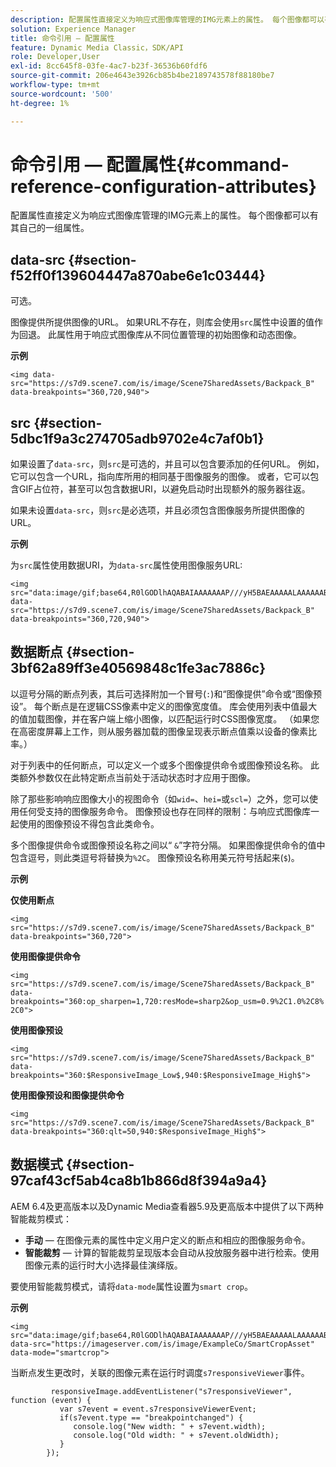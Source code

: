 ```yaml
---
description: 配置属性直接定义为响应式图像库管理的IMG元素上的属性。 每个图像都可以有其自己的一组属性。
solution: Experience Manager
title: 命令引用 — 配置属性
feature: Dynamic Media Classic，SDK/API
role: Developer,User
exl-id: 8cc645f8-03fe-4ac7-b23f-36536b60fdf6
source-git-commit: 206e4643e3926cb85b4be2189743578f88180be7
workflow-type: tm+mt
source-wordcount: '500'
ht-degree: 1%

---
```


# 命令引用 — 配置属性{#command-reference-configuration-attributes}

配置属性直接定义为响应式图像库管理的IMG元素上的属性。 每个图像都可以有其自己的一组属性。

## data-src {#section-f52ff0f139604447a870abe6e1c03444}

可选。

图像提供所提供图像的URL。 如果URL不存在，则库会使用`src`属性中设置的值作为回退。 此属性用于响应式图像库从不同位置管理的初始图像和动态图像。

**示例**

```
<img data-src="https://s7d9.scene7.com/is/image/Scene7SharedAssets/Backpack_B" data-breakpoints="360,720,940">
```

## src {#section-5dbc1f9a3c274705adb9702e4c7af0b1}

如果设置了`data-src`，则`src`是可选的，并且可以包含要添加的任何URL。 例如，它可以包含一个URL，指向库所用的相同基于图像服务的图像。 或者，它可以包含GIF占位符，甚至可以包含数据URI，以避免启动时出现额外的服务器往返。

如果未设置`data-src`，则`src`是必选项，并且必须包含图像服务所提供图像的URL。

**示例**

为`src`属性使用数据URI，为`data-src`属性使用图像服务URL:

```
<img src="data:image/gif;base64,R0lGODlhAQABAIAAAAAAAP///yH5BAEAAAAALAAAAAABAAEAAAIBRAA7" data-src="https://s7d9.scene7.com/is/image/Scene7SharedAssets/Backpack_B" data-breakpoints="360,720,940">
```

## 数据断点 {#section-3bf62a89ff3e40569848c1fe3ac7886c}

以逗号分隔的断点列表，其后可选择附加一个冒号(`:`)和“图像提供”命令或“图像预设”。 每个断点是在逻辑CSS像素中定义的图像宽度值。 库会使用列表中值最大的值加载图像，并在客户端上缩小图像，以匹配运行时CSS图像宽度。 （如果您在高密度屏幕上工作，则从服务器加载的图像呈现表示断点值乘以设备的像素比率。）

对于列表中的任何断点，可以定义一个或多个图像提供命令或图像预设名称。 此类额外参数仅在此特定断点当前处于活动状态时才应用于图像。

除了那些影响响应图像大小的视图命令（如`wid=`、`hei=`或`scl=`）之外，您可以使用任何受支持的图像服务命令。 图像预设也存在同样的限制：与响应式图像库一起使用的图像预设不得包含此类命令。

多个图像提供命令或图像预设名称之间以“ `&`”字符分隔。 如果图像提供命令的值中包含逗号，则此类逗号将替换为`%2C`。 图像预设名称用美元符号括起来(`$`)。

**示例**

**仅使用断点**

`<img src="https://s7d9.scene7.com/is/image/Scene7SharedAssets/Backpack_B" data-breakpoints="360,720">`

**使用图像提供命令**

`<img src="https://s7d9.scene7.com/is/image/Scene7SharedAssets/Backpack_B" data-breakpoints="360:op_sharpen=1,720:resMode=sharp2&op_usm=0.9%2C1.0%2C8%2C0">`

**使用图像预设**

`<img src="https://s7d9.scene7.com/is/image/Scene7SharedAssets/Backpack_B" data-breakpoints="360:$ResponsiveImage_Low$,940:$ResponsiveImage_High$">`

**使用图像预设和图像提供命令**

`<img src="https://s7d9.scene7.com/is/image/Scene7SharedAssets/Backpack_B" data-breakpoints="360:qlt=50,940:$ResponsiveImage_High$">`

## 数据模式 {#section-97caf43cf5ab4ca8b1b866d8f394a9a4}

AEM 6.4及更高版本以及Dynamic Media查看器5.9及更高版本中提供了以下两种智能裁剪模式：

* **手动**  — 在图像元素的属性中定义用户定义的断点和相应的图像服务命令。
* **智能裁剪**  — 计算的智能裁剪呈现版本会自动从投放服务器中进行检索。使用图像元素的运行时大小选择最佳演绎版。

要使用智能裁剪模式，请将`data-mode`属性设置为`smart crop`。

**示例**

```
<img 
src="data:image/gif;base64,R0lGODlhAQABAIAAAAAAAP///yH5BAEAAAAALAAAAAABAAEAAAIBRAA7" 
data-src="https://imageserver.com/is/image/ExampleCo/SmartCropAsset" 
data-mode="smartcrop">
```

当断点发生更改时，关联的图像元素在运行时调度`s7responsiveViewer`事件。

```
         responsiveImage.addEventListener("s7responsiveViewer", function (event) { 
           var s7event = event.s7responsiveViewerEvent; 
           if(s7event.type == "breakpointchanged") { 
              console.log("New width: " + s7event.width); 
              console.log("Old width: " + s7event.oldWidth); 
           } 
        });
```
